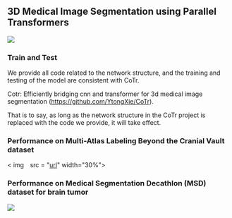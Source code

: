 ## 3D Medical Image Segmentation using Parallel Transformers  

![](https://github.com/duweidai/TransHRNet/blob/main/images/network.jpg)


### Train and Test

We provide all code related to the network structure, and the training and testing of the model are consistent with CoTr.

Cotr: Efficiently bridging cnn and transformer for 3d medical image segmentation (https://github.com/YtongXie/CoTr).

That is to say, as long as the network structure in the CoTr project is replaced with the code we provide, it will take effect.

### Performance on Multi-Atlas Labeling Beyond the Cranial Vault  dataset

< img src = "[url](https://github.com/duweidai/TransHRNet/blob/main/images/performance_1.jpg)" width="30%"> 

### Performance on Medical Segmentation Decathlon (MSD) dataset for brain tumor  

![](https://github.com/duweidai/TransHRNet/blob/main/images/performance_2.jpg)



